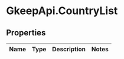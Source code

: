 # GkeepApi.CountryList

## Properties
Name | Type | Description | Notes
------------ | ------------- | ------------- | -------------
